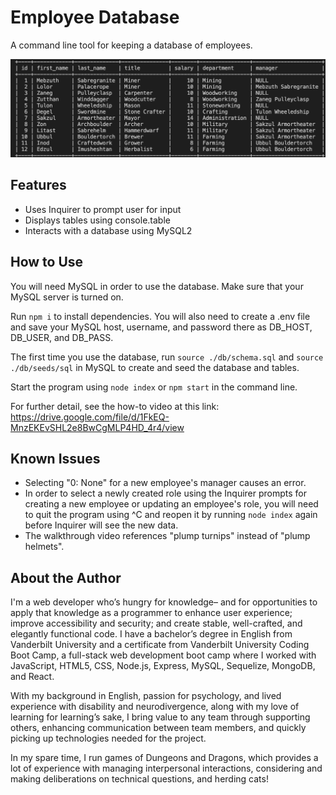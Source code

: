 # Employee Database

A command line tool for keeping a database of employees.

![A screenshot showing a table of employees](/screenshot.png)

## Features

- Uses Inquirer to prompt user for input
- Displays tables using console.table
- Interacts with a database using MySQL2

## How to Use

You will need MySQL in order to use the database. Make sure that your MySQL server is turned on.

Run `npm i` to install dependencies. You will also need to create a .env file and save your MySQL host, username, and password there as DB_HOST, DB_USER, and DB_PASS. 

The first time you use the database, run `source ./db/schema.sql` and `source ./db/seeds/sql` in MySQL to create and seed the database and tables.

Start the program using `node index` or `npm start` in the command line.

For further detail, see the how-to video at this link: <https://drive.google.com/file/d/1FkEQ-MnzEKEvSHL2e8BwCgMLP4HD_4r4/view>

## Known Issues

- Selecting "0: None" for a new employee's manager causes an error.
- In order to select a newly created role using the Inquirer prompts for creating a new employee or updating an employee's role, you will need to quit the program using ^C and reopen it by running `node index` again before Inquirer will see the new data.
- The walkthrough video references "plump turnips" instead of "plump helmets".

## About the Author

I'm a web developer who’s hungry for knowledge– and for opportunities to apply that knowledge as a programmer to enhance user experience; improve accessibility and security; and create stable, well-crafted, and elegantly functional code. I have a bachelor’s degree in English from Vanderbilt University and a certificate from Vanderbilt University Coding Boot Camp, a full-stack web development boot camp where I worked with JavaScript, HTML5, CSS, Node.js, Express, MySQL, Sequelize, MongoDB, and React.

With my background in English, passion for psychology, and lived experience with disability and neurodivergence, along with my love of learning for learning’s sake, I bring value to any team through supporting others, enhancing communication between team members, and quickly picking up technologies needed for the project.

In my spare time, I run games of Dungeons and Dragons, which provides a lot of experience with managing interpersonal interactions, considering and making deliberations on technical questions, and herding cats!

